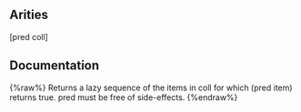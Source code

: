 ## Arities
[pred coll]

## Documentation
{%raw%}
Returns a lazy sequence of the items in coll for which
  (pred item) returns true. pred must be free of side-effects.
{%endraw%}
